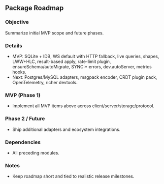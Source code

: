 ## Package Roadmap

### Objective
Summarize initial MVP scope and future phases.

### Details
- MVP: SQLite + IDB, WS default with HTTP fallback, live queries, shapes, LWW+HLC, result-based apply, rate-limit plugin, ensureSchema/autoMigrate, SYNC:* errors, dev.autoServer, metrics hooks.
- Next: Postgres/MySQL adapters, msgpack encoder, CRDT plugin pack, OpenTelemetry, richer devtools.

### MVP (Phase 1)
- Implement all MVP items above across client/server/storage/protocol.

### Phase 2 / Future
- Ship additional adapters and ecosystem integrations.

### Dependencies
- All preceding modules.

### Notes
- Keep roadmap short and tied to realistic release milestones.
